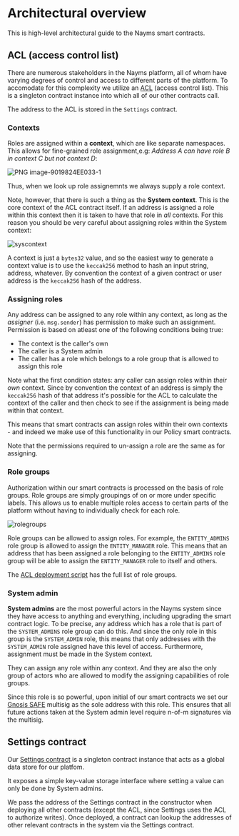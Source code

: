 # Architectural overview

This is high-level architectural guide to the Nayms smart contracts.


## ACL (access control list)

There are numerous stakeholders in the Nayms platform, all of whom have varying degrees of control and access to different parts of the platform. To accomodate for this complexity we utilize an [ACL](https://github.com/nayms/contracts/commits/master/contracts/ACL.sol) (access control list). This is a singleton contract instance into which all of our other contracts call.

The address to the ACL is stored in the `Settings` contract.

### Contexts

Roles are assigned within a **context**, which are like separate namespaces. This allows for fine-grained role assignment,e.g: _Address A can have role B in context C but not context D_:

![PNG image-9019824EE033-1](https://user-images.githubusercontent.com/266594/118675754-c4ffd000-b7f2-11eb-8c3b-f13b44f4ee3a.png)

Thus, when we look up role assignemnts we always supply a role context.

Note, however, that there is such a thing as the **System context**. This is the core context of the ACL contract itself. If an address is assigned a role within this context then it is taken to have that role in _all_ contexts. For this reason you should be 
very careful about assigning roles within the System context:

![syscontext](https://user-images.githubusercontent.com/266594/118675360-73efdc00-b7f2-11eb-8bef-d546f201d673.png)

A context is just a `bytes32` value, and so the easiest way to generate a context value is to use the `keccak256` method to hash an input string, address, whatever. By convention the context of a given contract or user address is the `keccak256` hash of the address.

### Assigning roles

Any address can be assigned to any role within any context, as long as the _assigner_ (i.e. `msg.sender`) has permission to make such an assignment. Permission is based on atleast one of the following conditions being true:

* The context is the caller's own
* The caller is a System admin
* The caller has a role which belongs to a role group that is allowed to assign this role

Note what the first condition states: any caller can assign roles within _their own_ context. Since by convention the context of an address is simply the `keccak256` hash of that address it's possible for the ACL to calculate the context of the caller and then check to see if the assignment is being made within that context.

This means that smart contracts can assign roles within their own contexts - and indeed we make use of this functionality in our Policy smart contracts.

Note that the permissions required to un-assign a role are the same as for assigning.

### Role groups

Authorization within our smart contracts is processed on the basis of role groups. Role groups are simply groupings of on or more under specific labels. This allows us to enable multiple roles access to certain parts of the platform without having to individually check for each role.

![rolegroups](https://user-images.githubusercontent.com/266594/118687840-5ffda780-b7fd-11eb-84b5-2e488c4640c4.png)

Role groups can be allowed to assign roles. For example, the `ENTITY_ADMINS` role group is allowed to assign the `ENTITY_MANAGER` role. This means that an address that has been assigned a role belonging to the `ENTITY_ADMINS` role group will be able to assign the `ENTITY_MANAGER` role to itself and others. 

The [ACL deployment script](https://github.com/nayms/contracts/blob/master/migrations/modules/acl.js) has the full list of role groups.

### System admin

**System admins** are the most powerful actors in the Nayms system since they have access to anything and everything, including upgrading the smart contract logic. To be precise, any address which has a role that is part of the `SYSTEM_ADMINS` role group can do this. And since the only role in this group is the `SYSTEM_ADMIN` role, this means that only addresses with the `SYSTEM_ADMIN` role assigned have this level of access. Furthermore, assignment must be made in the System context.

They can assign any role within any context. And they are also the only group of actors who are allowed to modify the assigning capabilities of role groups.

Since this role is so powerful, upon initial of our smart contracts we set our [Gnosis SAFE](https://gnosis-safe.io/) multisig as the sole address with this role. This ensures that all future actions taken at the System admin level require n-of-m signatures via the multisig.  


## Settings contract

Our [Settings contract](https://github.com/nayms/contracts/blob/master/contracts/Settings.sol) is a singleton contract instance that acts as a global data store for our platfom. 

It exposes a simple key-value storage interface where setting a value can only be done by System admins.

We pass the address of the Settings contract in the constructor when deploying all other contracts (except the ACL, since Settings uses the ACL to authorize writes). Once deployed, a contract can lookup the addresses of other relevant contracts in the system via the Settings contract.
